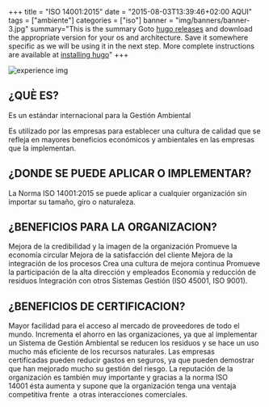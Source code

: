 +++
title = "ISO 14001:2015"
date = "2015-08-03T13:39:46+02:00 AQUI"
tags = ["ambiente"]
categories = ["iso"]
banner = "img/banners/banner-3.jpg"
summary="This is the summary Goto [hugo releases](https://github.com/spf13/hugo/releases) and download the appropriate version for your os and architecture. Save it somewhere specific as we will be using it in the next step. More complete instructions are available at [installing hugo](/overview/installing/)"
+++


![experience img](/img/iso_14001_2015.png)


## ¿QUÈ ES?
Es un estándar internacional para la Gestión Ambiental 

Es utilizado por las empresas para establecer una cultura de calidad que se refleja en mayores beneficios económicos y ambientales en las empresas que la implementan.

## ¿DONDE SE PUEDE APLICAR O IMPLEMENTAR?
La Norma ISO 14001:2015 se puede aplicar a cualquier organización sin importar su tamaño, giro o naturaleza.

## ¿BENEFICIOS PARA LA ORGANIZACION?
Mejora de la credibilidad y la imagen de la organización
Promueve la economía circular
Mejora de la satisfacción del cliente
Mejora de la integración de los procesos
Crea una cultura de mejora continua
Promueve la participación de la alta dirección y empleados
Economía y reducción de residuos
Integración con otros Sistemas Gestión (ISO 45001, ISO 9001). 

## ¿BENEFICIOS DE CERTIFICACION?
Mayor facilidad para el acceso al mercado de proveedores de todo el mundo. 
Incrementa el ahorro en las organizaciones, ya que al implementar un Sistema de Gestión Ambiental se reducen los residuos y se hace un uso mucho más eficiente de los recursos naturales. 
Las empresas certificadas pueden reducir gastos en seguros, ya que pueden demostrar que han mejorado mucho su gestión del riesgo. 
La reputación de la organización es también muy importante y gracias a la norma ISO 14001 ésta aumenta y supone que la organización tenga una ventaja competitiva frente  a otras interacciones comerciales.


